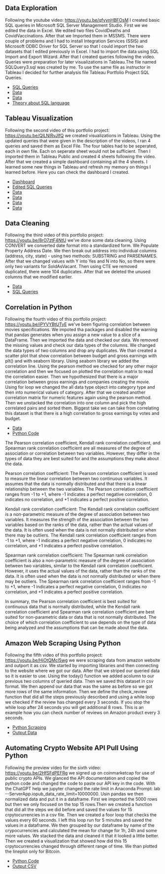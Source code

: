 ## Data Exploration
Following the youtube video: https://youtu.be/qfyynHBFOsM I created basic SQL queries in Microsoft SQL Server Management Studio. 
First we we edited the data in Excel. We edited two files CovidDeaths and CovidVaccinations. After that we Imported them in MSSMS. There were couple
of problems and I had to install Integration Services (SSIS) and  Microsoft ODBC Driver for SQL Server so that I could import the two datasets that I 
edited previously in Excel. I had to import the data using SQL Import and Export Wizard. After that I created queries following the video. Queries
were preparation for later visualizations in Tableau.The file named SQLQuery3.sql was created by me. To use the same file as instructor in Tableau I 
decided for further analysis file Tableau Portfolio Project SQL Queries.

* [SQL Queries](https://github.com/rokzupan1/portfolio-projects/blob/main/Data%20Exploration/SQLQuery3.sql)
* [Data](https://github.com/rokzupan1/portfolio-projects/blob/main/Data%20Exploration/CovidVaccinations.xlsx)
* [Data](https://github.com/rokzupan1/portfolio-projects/blob/main/Data%20Exploration/CovidDeaths.xlsx)
* [Theory about SQL language](https://github.com/rokzupan1/portfolio-projects/blob/main/Data%20Exploration/Building%20Blocks%20of%20Databases%20-%20Theory.txt)

## Tableau Visualization
Following the second video of this portfolio project: https://youtu.be/QILNlRvJlfQ we created visualizations in Tableau. 
Using the updated queries that were given in the description of the videos, I ran 4 queries and saved them as Excel File. The four tables had to be 
seperated, each in own file. Each on seperate sheet would not be sufficient. Then I imported them in Tableau Public and created 4 sheets following the video.
After that we created a simple dashboard containing all the 4 sheets. I learned some new things in Tableau and refresh my memory on things I learned before.
Here you can check the dashboard I created.

* [Dashboard](https://public.tableau.com/views/covid-deaths-vaccinations/Dashboard1?:language=en-US&:display_count=n&:origin=viz_share_link)
* [Edited SQL Queries](https://github.com/rokzupan1/portfolio-projects/blob/main/Tableau%20Visualization/Tableau%20Portfolio%20Project%20SQL%20Queries.sql)
* [Data](https://github.com/rokzupan1/portfolio-projects/blob/main/Tableau%20Visualization/Tableau%20Table%201.xlsx)
* [Data](https://github.com/rokzupan1/portfolio-projects/blob/main/Tableau%20Visualization/Tableau%20Table%202.xlsx)
* [Data](https://github.com/rokzupan1/portfolio-projects/blob/main/Tableau%20Visualization/Tableau%20Table%203.xlsx)
* [Data](https://github.com/rokzupan1/portfolio-projects/blob/main/Tableau%20Visualization/Tableau%20Table%204.xlsx)

## Data Cleaning
Following the third video of this portfolio project: https://youtu.be/8rO7ztF4NtU we've done some data cleaning. 
Using CONVERT we converted date format into a standardized form. We Populate Property Address Date. We then break out address into individual columns 
(address, city, state) - using two methods: SUBSTRING and PARSENAMES. After that we changed values with Y into Yes and N into No, so there were only 
two variants for SoldAsVacant. Then using CTE we removed duplicated, there were 104 duplicates. After that we deleted the unused columns that we modified earlier.

* [Data](https://github.com/rokzupan1/portfolio-projects/blob/main/Data%20Cleaning/Nashville%20Housing%20Data%20for%20Data%20Cleaning.xlsx)
* [SQL Queries](https://github.com/rokzupan1/portfolio-projects/blob/main/Data%20Cleaning/DataCleaning.sql)

## Correlation in Python
Following the fourth video of this portfolio project: https://youtu.be/iPYVYBtUTyE we've been figuring correlation between movies
specifications. We impoted tha packages and disabled the warning that pandas generates when you assign a new value to a slice of 
a DataFrame.  Then we imported the data and checked our data. We removed the missing values and check our data types of the columns.
We changed the data types of two columns and drop any duplicates. We than created a scatter plot that show correlation between budget
and gross earnings with plt() and with seaborn library. Using seaborn library we added the correlation line. Using the pearson method
we checked for any other major correlation and then we focused on plotted the correlation matrix to read the correlation easier.
Then we hypothesized that there is a major correlation between gross earnings and companies creating the movie. Using for loop we 
changed the all data type object into category type and then into numerical values of category. After that we created another correlation
matrix for numeric features again using the pearson method. Then we unstacked the correlation into one column and pick the high correlated
pairs and sorted them. Biggest take we can take from correlating this dataset is that there is a high correlation to gross earnings by 
votes and budget. 

* [Data](https://github.com/rokzupan1/portfolio-projects/blob/main/Correlation%20in%20Python/movies.csv)
* [Python Code](https://github.com/rokzupan1/portfolio-projects/blob/main/Correlation%20in%20Python/Movie_Correlation_Project.ipynb)

The Pearson correlation coefficient, Kendall rank correlation coefficient, and Spearman rank correlation coefficient are all measures of the degree of association or correlation between two variables. However, they differ in the types of data they are best suited for and the assumptions they make about the data.

Pearson correlation coefficient:
The Pearson correlation coefficient is used to measure the linear correlation between two continuous variables. It assumes that the data is normally distributed and that there is a linear relationship between the two variables. The Pearson correlation coefficient ranges from -1 to +1, where -1 indicates a perfect negative correlation, 0 indicates no correlation, and +1 indicates a perfect positive correlation.

Kendall rank correlation coefficient:
The Kendall rank correlation coefficient is a non-parametric measure of the degree of association between two variables. It measures the strength of the association between the two variables based on the ranks of the data, rather than the actual values of the data. It is often used when the data is not normally distributed or when there may be outliers. The Kendall rank correlation coefficient ranges from -1 to +1, where -1 indicates a perfect negative correlation, 0 indicates no correlation, and +1 indicates a perfect positive correlation.

Spearman rank correlation coefficient:
The Spearman rank correlation coefficient is also a non-parametric measure of the degree of association between two variables, similar to the Kendall rank correlation coefficient. However, it uses the actual values of the data, rather than the ranks of the data. It is often used when the data is not normally distributed or when there may be outliers. The Spearman rank correlation coefficient ranges from -1 to +1, where -1 indicates a perfect negative correlation, 0 indicates no correlation, and +1 indicates a perfect positive correlation.

In summary, the Pearson correlation coefficient is best suited for continuous data that is normally distributed, while the Kendall rank correlation coefficient and Spearman rank correlation coefficient are best suited for non-parametric data or data that is not normally distributed. The choice of which correlation coefficient to use depends on the type of data being analyzed and the assumptions that can be made about the data.

## Amazon Web Scraping Using Python
Following the fifth video of this portfolio project: https://youtu.be/HiOtQMcI5wg we were scraping data from amazon website and outport it as csv. We started by importing libraries and then connecting to the website where we got our data. After that we striped our queried data so it is easier to use. Using the today() function we added acolumn to our previous two columns of queried data. Then we saved this dataset in csv format. We then append our data that was the same as before so we got more rows of the same information. Then we define the check_review function that did all the steps previously described and using a while loop we checked if the review has changed every 3 seconds. If you stop the while loop after 24 seconds you will get additional 8 rows. This is an example how you can check number of reviews on Amazon product every 3 seconds.

* [Python Scraping](https://github.com/rokzupan1/portfolio-projects/blob/main/Amazon%20Web%20Scraping%20Using%20Python/Amazon%20Web%20Scraper%20Project.ipynb)
* [Output Data](https://github.com/rokzupan1/portfolio-projects/blob/main/Amazon%20Web%20Scraping%20Using%20Python/AmazonWebScraperDataset.csv)

## Automating Crypto Website API Pull Using Python
Following the preview video for the sixth video: https://youtu.be/2HfSFdPEFRg we signed up on coinmarketcap for use of public crypto APIs. We glanced the API documentation and copied the python code and changed the code to paste our API key in the code. With the ChatGPT help we jupyter changed the rate limit in Anaconda Prompt: lab --ServerApp.iopub_data_rate_limit=10000000. Usin pandas we then normalized data and put it in a dataframe. First we imported the 5000 rows but then we only focused on the top 15 rows.Then we created a function that did all the steps we did before and saved the values for 15 crpytocurrencies in a csv file. Then we created a foor loop that checks the values every 60 seconds. I left this loop run for 5 minutes and saved the values in a dataframe. We then grouped by our dataframe by name of the crypocurrencies and calculated the mean for change for 1h, 24h and some more values. We stacked the data and cleaned it that it looked a little better. Then we created a visualization that showed how did this 15 crpytocurrencies changed through different range of time. We than plotted the lineplot only for Bitcoin. 

* [Python Code](https://github.com/rokzupan1/portfolio-projects/blob/main/Automating%20Crypto%20Website%20API%20Pull%20Using%20Python/Automating%20Crypto%20Website%20API%20Pull%20Using%20Python.ipynb)
* [Output CSV](https://github.com/rokzupan1/portfolio-projects/blob/main/Automating%20Crypto%20Website%20API%20Pull%20Using%20Python/API.csv)

